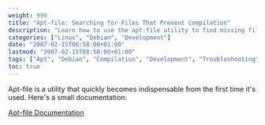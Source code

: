 ```yaml
---
weight: 999
title: "Apt-file: Searching for Files That Prevent Compilation"
description: "Learn how to use the apt-file utility to find missing files needed for compilation in Debian-based systems"
categories: ["Linux", "Debian", "Development"]
date: "2007-02-15T08:58:00+01:00"
lastmod: "2007-02-15T08:58:00+01:00"
tags: ["Apt", "Debian", "Compilation", "Development", "Troubleshooting"]
toc: true
---
```


Apt-file is a utility that quickly becomes indispensable from the first time it's used. Here's a small documentation:

[Apt-file Documentation](/pdf/apt-file.pdf)

